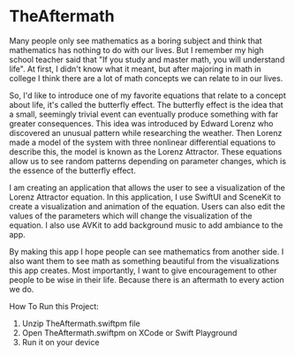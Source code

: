 # TheAftermath

Many people only see mathematics as a boring subject and think that mathematics has nothing to do with our lives. But I remember my high school teacher said that "If you study and master math, you will understand life". At first, I didn't know what it meant, but after majoring in math in college I think there are a lot of math concepts we can relate to in our lives.

So, I'd like to introduce one of my favorite equations that relate to a concept about life, it's called the butterfly effect. The butterfly effect is the idea that a small, seemingly trivial event can eventually produce something with far greater consequences. This idea was introduced by Edward Lorenz who discovered an unusual pattern while researching the weather. Then Lorenz made a model of the system with three nonlinear differential equations to describe this, the model is known as the Lorenz Attractor. These equations allow us to see random patterns depending on parameter changes, which is the essence of the butterfly effect.

I am creating an application that allows the user to see a visualization of the Lorenz Attractor equation. In this application, I use SwiftUI and SceneKit to create a visualization and animation of the equation. Users can also edit the values of the parameters which will change the visualization of the equation. I also use AVKit to add background music to add ambiance to the app.

By making this app I hope people can see mathematics from another side. I also want them to see math as something beautiful from the visualizations this app creates. Most importantly, I want to give encouragement to other people to be wise in their life. Because there is an aftermath to every action we do.

How To Run this Project:
1. Unzip TheAftermath.swiftpm file
2. Open TheAftermath.swiftpm on XCode or Swift Playground
3. Run it on your device
